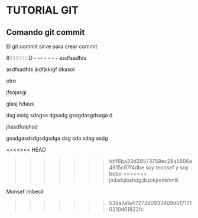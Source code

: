 # TUTORIAL GIT

## Comando git commit

El git commit sirve para crear commit

8:::::::::::::D - -- - - - -
asdfsadfds

asdfsadfds
jkdfjkkigf
dkasol

otro

jfsojasgi

glasj
hdaus

dsg
asdg
sdagsa
dgsadg
gsagdasgdsaga
d

jhasdfuiohsd

gsadgasdsdgsdgsdga
dsg
sda
sdag
asdg

<<<<<<< HEAD
>>>>>>> fdff6ba33d38573759ec28a5606e4915c87f4dbe
soy monsef y soy bobo
=======
jnibshjibshdgjibzokjnnlkñmlk


Monsef imbecil 
>>>>>>> 53da7a1a47272d0933409db171710210d61822fc
